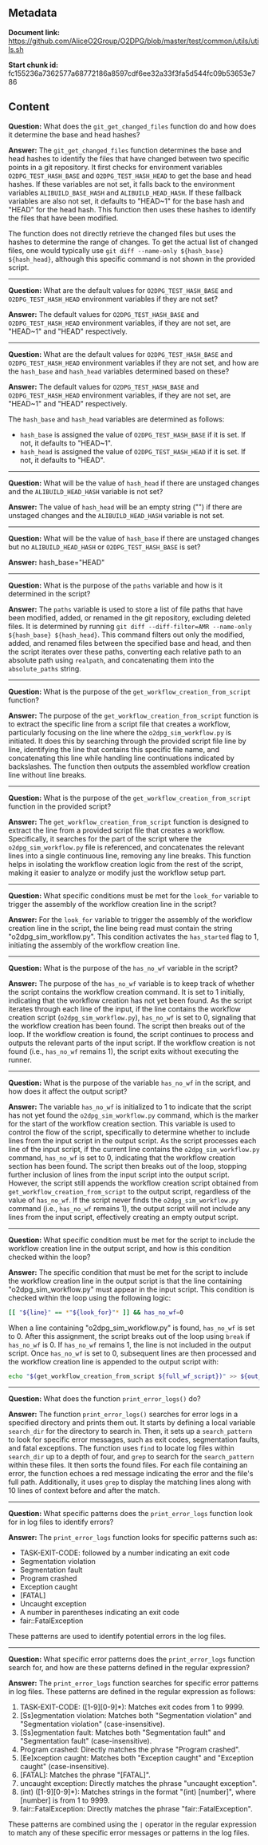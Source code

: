 ## Metadata

**Document link:** https://github.com/AliceO2Group/O2DPG/blob/master/test/common/utils/utils.sh

**Start chunk id:** fc155236a7362577a68772186a8597cdf6ee32a33f3fa5d544fc09b53653e786

## Content

**Question:** What does the `git_get_changed_files` function do and how does it determine the base and head hashes?

**Answer:** The `git_get_changed_files` function determines the base and head hashes to identify the files that have changed between two specific points in a git repository. It first checks for environment variables `O2DPG_TEST_HASH_BASE` and `O2DPG_TEST_HASH_HEAD` to get the base and head hashes. If these variables are not set, it falls back to the environment variables `ALIBUILD_BASE_HASH` and `ALIBUILD_HEAD_HASH`. If these fallback variables are also not set, it defaults to "HEAD~1" for the base hash and "HEAD" for the head hash. This function then uses these hashes to identify the files that have been modified.

The function does not directly retrieve the changed files but uses the hashes to determine the range of changes. To get the actual list of changed files, one would typically use `git diff --name-only ${hash_base} ${hash_head}`, although this specific command is not shown in the provided script.

---

**Question:** What are the default values for `O2DPG_TEST_HASH_BASE` and `O2DPG_TEST_HASH_HEAD` environment variables if they are not set?

**Answer:** The default values for `O2DPG_TEST_HASH_BASE` and `O2DPG_TEST_HASH_HEAD` environment variables, if they are not set, are "HEAD~1" and "HEAD" respectively.

---

**Question:** What are the default values for `O2DPG_TEST_HASH_BASE` and `O2DPG_TEST_HASH_HEAD` environment variables if they are not set, and how are the `hash_base` and `hash_head` variables determined based on these?

**Answer:** The default values for `O2DPG_TEST_HASH_BASE` and `O2DPG_TEST_HASH_HEAD` environment variables, if they are not set, are "HEAD~1" and "HEAD" respectively.

The `hash_base` and `hash_head` variables are determined as follows:
- `hash_base` is assigned the value of `O2DPG_TEST_HASH_BASE` if it is set. If not, it defaults to "HEAD~1".
- `hash_head` is assigned the value of `O2DPG_TEST_HASH_HEAD` if it is set. If not, it defaults to "HEAD".

---

**Question:** What will be the value of `hash_head` if there are unstaged changes and the `ALIBUILD_HEAD_HASH` variable is not set?

**Answer:** The value of `hash_head` will be an empty string ("") if there are unstaged changes and the `ALIBUILD_HEAD_HASH` variable is not set.

---

**Question:** What will be the value of `hash_base` if there are unstaged changes but no `ALIBUILD_HEAD_HASH` or `O2DPG_TEST_HASH_BASE` is set?

**Answer:** hash_base="HEAD"

---

**Question:** What is the purpose of the `paths` variable and how is it determined in the script?

**Answer:** The `paths` variable is used to store a list of file paths that have been modified, added, or renamed in the git repository, excluding deleted files. It is determined by running `git diff --diff-filter=AMR --name-only ${hash_base} ${hash_head}`. This command filters out only the modified, added, and renamed files between the specified base and head, and then the script iterates over these paths, converting each relative path to an absolute path using `realpath`, and concatenating them into the `absolute_paths` string.

---

**Question:** What is the purpose of the `get_workflow_creation_from_script` function?

**Answer:** The purpose of the `get_workflow_creation_from_script` function is to extract the specific line from a script file that creates a workflow, particularly focusing on the line where the `o2dpg_sim_workflow.py` is initiated. It does this by searching through the provided script file line by line, identifying the line that contains this specific file name, and concatenating this line while handling line continuations indicated by backslashes. The function then outputs the assembled workflow creation line without line breaks.

---

**Question:** What is the purpose of the `get_workflow_creation_from_script` function in the provided script?

**Answer:** The `get_workflow_creation_from_script` function is designed to extract the line from a provided script file that creates a workflow. Specifically, it searches for the part of the script where the `o2dpg_sim_workflow.py` file is referenced, and concatenates the relevant lines into a single continuous line, removing any line breaks. This function helps in isolating the workflow creation logic from the rest of the script, making it easier to analyze or modify just the workflow setup part.

---

**Question:** What specific conditions must be met for the `look_for` variable to trigger the assembly of the workflow creation line in the script?

**Answer:** For the `look_for` variable to trigger the assembly of the workflow creation line in the script, the line being read must contain the string "o2dpg_sim_workflow.py". This condition activates the `has_started` flag to 1, initiating the assembly of the workflow creation line.

---

**Question:** What is the purpose of the `has_no_wf` variable in the script?

**Answer:** The purpose of the `has_no_wf` variable is to keep track of whether the script contains the workflow creation command. It is set to 1 initially, indicating that the workflow creation has not yet been found. As the script iterates through each line of the input, if the line contains the workflow creation script (`o2dpg_sim_workflow.py`), `has_no_wf` is set to 0, signaling that the workflow creation has been found. The script then breaks out of the loop. If the workflow creation is found, the script continues to process and outputs the relevant parts of the input script. If the workflow creation is not found (i.e., `has_no_wf` remains 1), the script exits without executing the runner.

---

**Question:** What is the purpose of the variable `has_no_wf` in the script, and how does it affect the output script?

**Answer:** The variable `has_no_wf` is initialized to 1 to indicate that the script has not yet found the `o2dpg_sim_workflow.py` command, which is the marker for the start of the workflow creation section. This variable is used to control the flow of the script, specifically to determine whether to include lines from the input script in the output script. As the script processes each line of the input script, if the current line contains the `o2dpg_sim_workflow.py` command, `has_no_wf` is set to 0, indicating that the workflow creation section has been found. The script then breaks out of the loop, stopping further inclusion of lines from the input script into the output script. However, the script still appends the workflow creation script obtained from `get_workflow_creation_from_script` to the output script, regardless of the value of `has_no_wf`. If the script never finds the `o2dpg_sim_workflow.py` command (i.e., `has_no_wf` remains 1), the output script will not include any lines from the input script, effectively creating an empty output script.

---

**Question:** What specific condition must be met for the script to include the workflow creation line in the output script, and how is this condition checked within the loop?

**Answer:** The specific condition that must be met for the script to include the workflow creation line in the output script is that the line containing "o2dpg_sim_workflow.py" must appear in the input script. This condition is checked within the loop using the following logic:

```bash
[[ "${line}" == *"${look_for}"* ]] && has_no_wf=0
```

When a line containing "o2dpg_sim_workflow.py" is found, `has_no_wf` is set to 0. After this assignment, the script breaks out of the loop using `break` if `has_no_wf` is 0. If `has_no_wf` remains 1, the line is not included in the output script. Once `has_no_wf` is set to 0, subsequent lines are then processed and the workflow creation line is appended to the output script with:

```bash
echo "$(get_workflow_creation_from_script ${full_wf_script})" >> ${out_script}
```

---

**Question:** What does the function `print_error_logs()` do?

**Answer:** The function `print_error_logs()` searches for error logs in a specified directory and prints them out. It starts by defining a local variable `search_dir` for the directory to search in. Then, it sets up a `search_pattern` to look for specific error messages, such as exit codes, segmentation faults, and fatal exceptions. The function uses `find` to locate log files within `search_dir` up to a depth of four, and `grep` to search for the `search_pattern` within these files. It then sorts the found files. For each file containing an error, the function echoes a red message indicating the error and the file's full path. Additionally, it uses `grep` to display the matching lines along with 10 lines of context before and after the match.

---

**Question:** What specific patterns does the `print_error_logs` function look for in log files to identify errors?

**Answer:** The `print_error_logs` function looks for specific patterns such as:

- TASK-EXIT-CODE: followed by a number indicating an exit code
- Segmentation violation
- Segmentation fault
- Program crashed
- Exception caught
- [FATAL]
- Uncaught exception
- A number in parentheses indicating an exit code
- fair::FatalException

These patterns are used to identify potential errors in the log files.

---

**Question:** What specific error patterns does the `print_error_logs` function search for, and how are these patterns defined in the regular expression?

**Answer:** The `print_error_logs` function searches for specific error patterns in log files. These patterns are defined in the regular expression as follows:

1. TASK-EXIT-CODE: ([1-9][0-9]*): Matches exit codes from 1 to 9999.
2. [Ss]egmentation violation: Matches both "Segmentation violation" and "Segmentation violation" (case-insensitive).
3. [Ss]egmentation fault: Matches both "Segmentation fault" and "Segmentation fault" (case-insensitive).
4. Program crashed: Directly matches the phrase "Program crashed".
5. [Ee]xception caught: Matches both "Exception caught" and "Exception caught" (case-insensitive).
6. \[FATAL\]: Matches the phrase "[FATAL]".
7. uncaught exception: Directly matches the phrase "uncaught exception".
8. \(int\) ([1-9][0-9]*): Matches strings in the format "(int) [number]", where [number] is from 1 to 9999.
9. fair::FatalException: Directly matches the phrase "fair::FatalException".

These patterns are combined using the `|` operator in the regular expression to match any of these specific error messages or patterns in the log files.